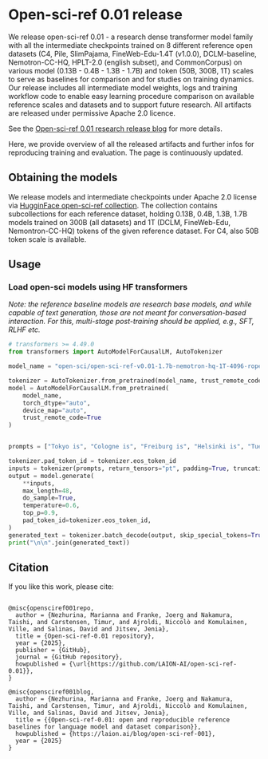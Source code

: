 # Open-sci-ref 0.01 release

We release open-sci-ref 0.01 - a research dense transformer model family with all the intermediate checkpoints trained on 8 different reference open datasets (C4, Pile, SlimPajama, FineWeb-Edu-1.4T (v1.0.0), DCLM-baseline, Nemotron-CC-HQ, HPLT-2.0 (english subset), and CommonCorpus) on various model (0.13B - 0.4B - 1.3B - 1.7B) and token (50B, 300B, 1T) scales to serve as baselines for comparison and for studies on training dynamics. Our release includes all intermediate model weights, logs and training workflow code to enable easy learning procedure comparison on available reference scales and datasets and to support future research. All artifacts are released under permissive Apache 2.0 licence.

See the [Open-sci-ref 0.01 research release blog](https://laion.ai/blog/open-sci-ref-001/) for more details.

Here, we provide overview of all the released artifacts and further infos for reproducing training and evaluation. The page is continuously updated.

## Obtaining the models

We release models and intermediate checkpoints under Apache 2.0 license via [HugginFace open-sci-ref collection](https://huggingface.co/collections/open-sci/open-sci-ref-001-685905e598be658fbcebff4f). The  collection contains subcollections for each reference dataset, holding 0.13B, 0.4B, 1.3B, 1.7B models trained on 300B (all datasets) and 1T (DCLM, FineWeb-Edu, Nemontron-CC-HQ) tokens of the given reference dataset. For C4, also 50B token scale is available. 


## Usage

### Load open-sci models using HF transformers

_Note: the reference baseline models are research base models, and while capable of text generation, those are not meant for conversation-based interaction. For this, multi-stage post-training should be applied, e.g., SFT, RLHF etc._

```python
# transformers >= 4.49.0
from transformers import AutoModelForCausalLM, AutoTokenizer

model_name = "open-sci/open-sci-ref-v0.01-1.7b-nemotron-hq-1T-4096-rope_theta-100k"

tokenizer = AutoTokenizer.from_pretrained(model_name, trust_remote_code=True, padding_side='left')
model = AutoModelForCausalLM.from_pretrained(
    model_name,
    torch_dtype="auto",
    device_map="auto",
    trust_remote_code=True
)


prompts = ["Tokyo is", "Cologne is", "Freiburg is", "Helsinki is", "Tuebingen is"]

tokenizer.pad_token_id = tokenizer.eos_token_id
inputs = tokenizer(prompts, return_tensors="pt", padding=True, truncation=True).to("cuda")
output = model.generate(
    **inputs,
    max_length=48,
    do_sample=True,
    temperature=0.6,
    top_p=0.9,
    pad_token_id=tokenizer.eos_token_id,
)
generated_text = tokenizer.batch_decode(output, skip_special_tokens=True)
print("\n\n".join(generated_text))
```

## Citation
If you like this work, please cite:

```

@misc{opensciref001repo,
  author = {Nezhurina, Marianna and Franke, Joerg and Nakamura, Taishi, and Carstensen, Timur, and Ajroldi, Niccolò and Komulainen, Ville, and Salinas, David and Jitsev, Jenia},
  title = {Open-sci-ref-0.01 repository},
  year = {2025},
  publisher = {GitHub},
  journal = {GitHub repository},
  howpublished = {\url{https://github.com/LAION-AI/open-sci-ref-0.01}},
}

@misc{opensciref001blog,
  author = {Nezhurina, Marianna and Franke, Joerg and Nakamura, Taishi, and Carstensen, Timur, and Ajroldi, Niccolò and Komulainen, Ville, and Salinas, David and Jitsev, Jenia},
  title = {{Open-sci-ref-0.01: open and reproducible reference baselines for language model and dataset comparison}},
  howpublished = {https://laion.ai/blog/open-sci-ref-001},
  year = {2025}
}
```